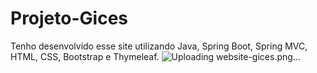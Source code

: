# Projeto-Gices
Tenho desenvolvido esse site utilizando Java, Spring Boot, Spring MVC, HTML, CSS, Bootstrap e Thymeleaf. 
![Uploading website-gices.png…]()
